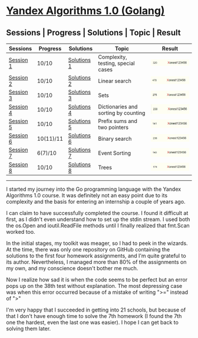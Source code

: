 # [Yandex Algorithms 1.0 (Golang) ](https://yandex.ru/yaintern/algorithm-training_1)

## Sessions | Progress | Solutions | Topic | Result
Sessions | Progress | Solutions | Topic | Result
---------- | --------- | ------ | ------ | ------
[Session 1](https://contest.yandex.ru/contest/27393/problems/) | 10/10 | [Solutions 1](https://github.com/Xonesent/Yandex-Algorithms-1.0-Golang/tree/master/Session%201) | Complexity, testing, special cases | ![Alt text](materials/Images/Session_1.jpg)
[Session 2](https://contest.yandex.ru/contest/27472/problems/) | 10/10 | [Solutions 2](https://github.com/Xonesent/Yandex-Algorithms-1.0-Golang/tree/master/Session%202) | Linear search | ![Alt text](materials/Images/Session_2.jpg)
[Session 3](https://contest.yandex.ru/contest/27663/problems/) | 10/10 | [Solutions 3](https://github.com/Xonesent/Yandex-Algorithms-1.0-Golang/tree/master/Session%203) | Sets | ![Alt text](materials/Images/Session_3.jpg)
[Session 4](https://contest.yandex.ru/contest/27665/problems/) | 10/10 | [Solutions 4](https://github.com/Xonesent/Yandex-Algorithms-1.0-Golang/tree/master/Session%204)  | Dictionaries and sorting by counting | ![Alt text](materials/Images/Session_4.jpg)
[Session 5](https://contest.yandex.ru/contest/27794/problems/) | 10/10 | [Solutions 5](https://github.com/Xonesent/Yandex-Algorithms-1.0-Golang/tree/master/Session%205) | Prefix sums and two pointers | ![Alt text](materials/Images/Session_5.jpg)
[Session 6](https://contest.yandex.ru/contest/27844/problems/) | 10(11)/11 | [Solutions 6](https://github.com/Xonesent/Yandex-Algorithms-1.0-Golang/tree/master/Session%206) | Binary search | ![Alt text](materials/Images/Session_6.jpg)
[Session 7](https://contest.yandex.ru/contest/27883/problems/) | 6(7)/10 | [Solutions 7](https://github.com/Xonesent/Yandex-Algorithms-1.0-Golang/tree/master/Session%207) | Event Sorting | ![Alt text](materials/Images/Session_7.jpg)
[Session 8](https://contest.yandex.ru/contest/28069/problems/) | 10/10 | [Solutions 8](https://github.com/Xonesent/Yandex-Algorithms-1.0-Golang/tree/master/Session%208) | Trees | ![Alt text](materials/Images/Session_8.jpg)

_____

I started my journey into the Go programming language with the Yandex Algorithms 1.0 course. It was definitely not an easy point due to its complexity and the basis for entering an internship a couple of years ago.

I can claim to have successfully completed the course. I found it difficult at first, as I didn't even understand how to set up the stdin stream. I used both the os.Open and ioutil.ReadFile methods until I finally realized that fmt.Scan worked too.

In the initial stages, my toolkit was meager, so I had to peek in the wizards. At the time, there was only one repository on GitHub containing the solutions to the first four homework assignments, and I'm quite grateful to its author. Nevertheless, I managed more than 80% of the assignments on my own, and my conscience doesn't bother me much.

Now I realize how sad it is when the code seems to be perfect but an error pops up on the 38th test without explanation. The most depressing case was when this error occurred because of a mistake of writing ">=" instead of ">"

I'm very happy that I succeeded in getting into 21 schools, but because of that I don't have enough time to solve the 7th homework (I found the 7th one the hardest, even the last one was easier). I hope I can get back to solving them later.